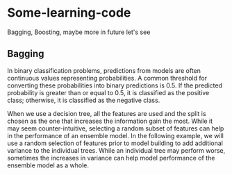 # Some-learning-code
Bagging, Boosting, maybe more in future let's see

## Bagging 
In binary classification problems, predictions from models are often continuous values representing probabilities. A common threshold for converting these probabilities into binary predictions is 0.5. If the predicted probability is greater than or equal to 0.5, it is classified as the positive class; otherwise, it is classified as the negative class.

When we use a decision tree, all the features are used and the split is chosen as the one that increases the information gain the most. While it may seem counter-intuitive, selecting a random subset of features can help in the performance of an ensemble model. In the following example, we will use a random selection of features prior to model building to add additional variance to the individual trees. While an individual tree may perform worse, sometimes the increases in variance can help model performance of the ensemble model as a whole.

